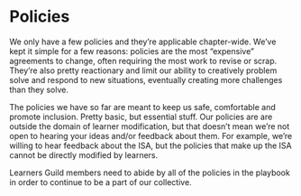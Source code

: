 # Policies

We only have a few policies and they’re applicable chapter-wide. We’ve kept it simple for a few reasons: policies are the most “expensive” agreements to change, often requiring the most work to revise or scrap. They’re also pretty reactionary and limit our ability to creatively problem solve and respond to new situations, eventually creating more challenges than they solve.

The policies we have so far are meant to keep us safe, comfortable and promote inclusion. Pretty basic, but essential stuff. Our policies are are outside the domain of learner modification, but that doesn’t mean we’re not open to hearing your ideas and/or feedback about them. For example, we’re willing to hear feedback about the ISA, but the policies that make up the ISA cannot be directly modified by learners.

Learners Guild members need to abide by all of the policies in the playbook in order to continue to be a part of our collective.
